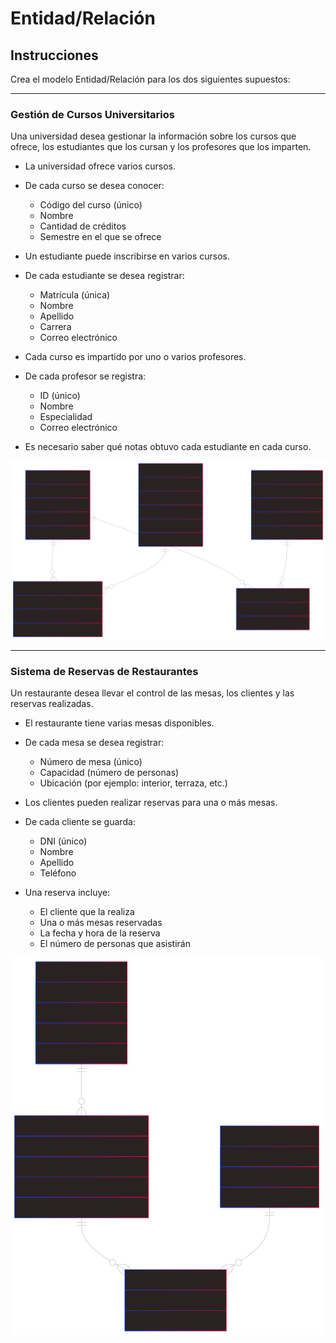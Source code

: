# Entidad/Relación

## Instrucciones

Crea el modelo Entidad/Relación para los dos siguientes supuestos:

---

### Gestión de Cursos Universitarios

Una universidad desea gestionar la información sobre los cursos que ofrece, los estudiantes que los cursan y los profesores que los imparten.

- La universidad ofrece varios cursos.
- De cada curso se desea conocer:

  - Código del curso (único)
  - Nombre
  - Cantidad de créditos
  - Semestre en el que se ofrece

- Un estudiante puede inscribirse en varios cursos.
- De cada estudiante se desea registrar:

  - Matrícula (única)
  - Nombre
  - Apellido
  - Carrera
  - Correo electrónico

- Cada curso es impartido por uno o varios profesores.
- De cada profesor se registra:

  - ID (único)
  - Nombre
  - Especialidad
  - Correo electrónico

- Es necesario saber qué notas obtuvo cada estudiante en cada curso.

<img src="er-diagram-university-courses.svg" alt="University Courses Diagram" width="700"/>

---

### Sistema de Reservas de Restaurantes

Un restaurante desea llevar el control de las mesas, los clientes y las reservas realizadas.

- El restaurante tiene varias mesas disponibles.
- De cada mesa se desea registrar:

  - Número de mesa (único)
  - Capacidad (número de personas)
  - Ubicación (por ejemplo: interior, terraza, etc.)

- Los clientes pueden realizar reservas para una o más mesas.
- De cada cliente se guarda:

  - DNI (único)
  - Nombre
  - Apellido
  - Teléfono

- Una reserva incluye:
  - El cliente que la realiza
  - Una o más mesas reservadas
  - La fecha y hora de la reserva
  - El número de personas que asistirán

<img src="er-diagram-restaurant.svg" alt="Restaurant Diagram" width="500"/>
